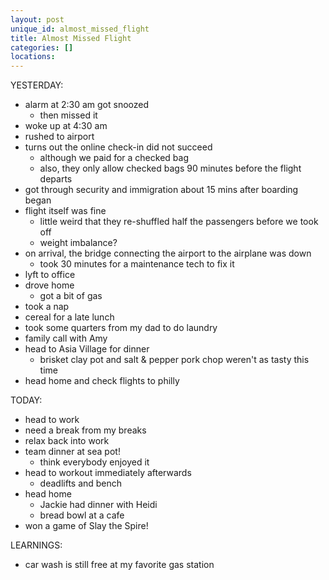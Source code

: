 ```yaml
---
layout: post
unique_id: almost_missed_flight
title: Almost Missed Flight
categories: []
locations: 
---
```


YESTERDAY:
* alarm at 2:30 am got snoozed
  * then missed it
* woke up at 4:30 am
* rushed to airport
* turns out the online check-in did not succeed
  * although we paid for a checked bag
  * also, they only allow checked bags 90 minutes before the flight departs
* got through security and immigration about 15 mins after boarding began
* flight itself was fine
  * little weird that they re-shuffled half the passengers before we took off
  * weight imbalance?
* on arrival, the bridge connecting the airport to the airplane was down
  * took 30 minutes for a maintenance tech to fix it
* lyft to office
* drove home
  * got a bit of gas
* took a nap
* cereal for a late lunch
* took some quarters from my dad to do laundry
* family call with Amy
* head to Asia Village for dinner
  * brisket clay pot and salt & pepper pork chop weren't as tasty this time
* head home and check flights to philly

TODAY:
* head to work
* need a break from my breaks
* relax back into work
* team dinner at sea pot!
  * think everybody enjoyed it
* head to workout immediately afterwards
  * deadlifts and bench
* head home
  * Jackie had dinner with Heidi
  * bread bowl at a cafe
* won a game of Slay the Spire!

LEARNINGS:
* car wash is still free at my favorite gas station

